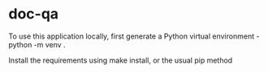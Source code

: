 # doc-qa

To use this application locally, first generate a Python virtual environment -
python -m venv .

Install the requirements using make install, or the usual pip method